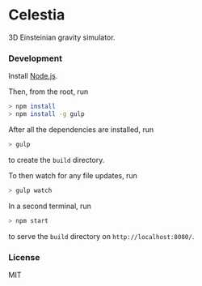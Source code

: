 # Celestia
3D Einsteinian gravity simulator.

### Development
Install [Node.js].

Then, from the root, run

```sh
> npm install
> npm install -g gulp
```

After all the dependencies are installed, run

```sh
> gulp
```

to create the `build` directory.

To then watch for any file updates, run

```sh
> gulp watch
```

In a second terminal, run

```sh
> npm start
```

to serve the `build` directory on `http://localhost:8080/`.


### License

MIT


[//]: # (Reference Links)

  [Node.js]: <https://nodejs.org/en/download/>
